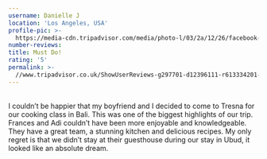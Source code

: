 ```yaml
---
username: Danielle J
location: 'Los Angeles, USA'
profile-pic: >-
  https://media-cdn.tripadvisor.com/media/photo-l/03/2a/12/26/facebook-avatar.jpg
number-reviews:
title: Must Do!
rating: '5'
permalink: >-
  //www.tripadvisor.co.uk/ShowUserReviews-g297701-d12396111-r613334201-Tresna_Bali_Cooking_School-Ubud_Gianyar_Bali.html
---
```


<br>I couldn’t be happier that my boyfriend and I decided to come to Tresna for our cooking class in Bali. This was one of the biggest highlights of our trip. Frances and Adi couldn’t have been more enjoyable and knowledgeable. They have a great team, a stunning kitchen and delicious recipes. My only regret is that we didn’t stay at their guesthouse during our stay in Ubud, it looked like an absolute dream.